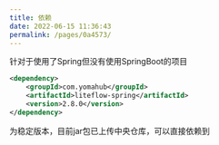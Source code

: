 ```yaml
---
title: 依赖
date: 2022-06-15 11:36:43
permalink: /pages/0a4573/
---
```


针对于使用了Spring但没有使用SpringBoot的项目

```xml
<dependency>
	<groupId>com.yomahub</groupId>
    <artifactId>liteflow-spring</artifactId>
	<version>2.8.0</version>
</dependency>
```
为稳定版本，目前jar包已上传中央仓库，可以直接依赖到
